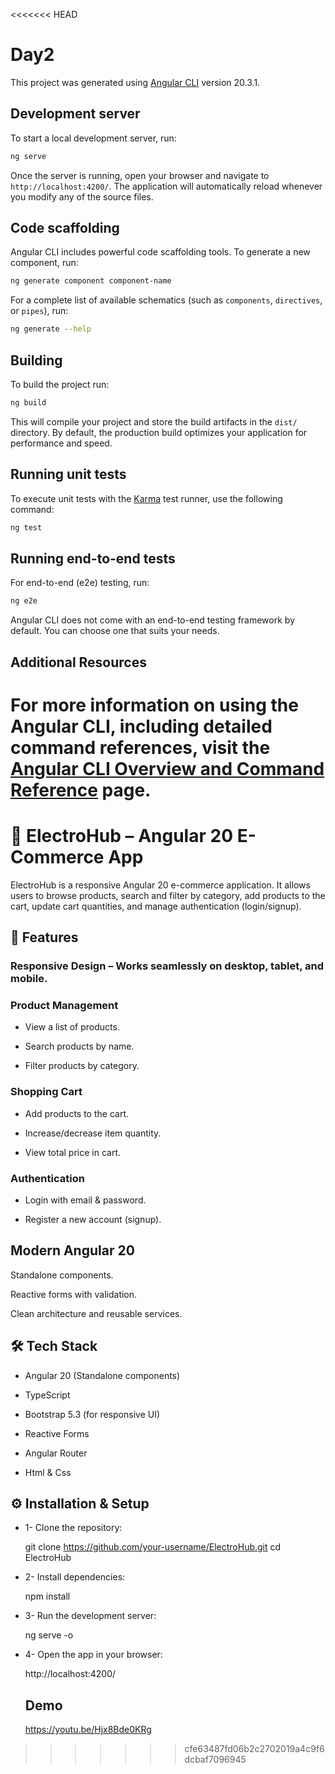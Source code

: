 <<<<<<< HEAD
# Day2

This project was generated using [Angular CLI](https://github.com/angular/angular-cli) version 20.3.1.

## Development server

To start a local development server, run:

```bash
ng serve
```

Once the server is running, open your browser and navigate to `http://localhost:4200/`. The application will automatically reload whenever you modify any of the source files.

## Code scaffolding

Angular CLI includes powerful code scaffolding tools. To generate a new component, run:

```bash
ng generate component component-name
```

For a complete list of available schematics (such as `components`, `directives`, or `pipes`), run:

```bash
ng generate --help
```

## Building

To build the project run:

```bash
ng build
```

This will compile your project and store the build artifacts in the `dist/` directory. By default, the production build optimizes your application for performance and speed.

## Running unit tests

To execute unit tests with the [Karma](https://karma-runner.github.io) test runner, use the following command:

```bash
ng test
```

## Running end-to-end tests

For end-to-end (e2e) testing, run:

```bash
ng e2e
```

Angular CLI does not come with an end-to-end testing framework by default. You can choose one that suits your needs.

## Additional Resources

For more information on using the Angular CLI, including detailed command references, visit the [Angular CLI Overview and Command Reference](https://angular.dev/tools/cli) page.
=======
#  🛒 ElectroHub – Angular 20 E-Commerce App

ElectroHub is a responsive Angular 20 e-commerce application.
It allows users to browse products, search and filter by category, add products to the cart, update cart quantities, and manage authentication (login/signup).

## 🚀 Features

### Responsive Design – Works seamlessly on desktop, tablet, and mobile.

### Product Management

- View a list of products.

- Search products by name.

- Filter products by category.

### Shopping Cart

- Add products to the cart.

- Increase/decrease item quantity.

- View total price in cart.

### Authentication

- Login with email & password.

- Register a new account (signup).

## Modern Angular 20

Standalone components.

Reactive forms with validation.

Clean architecture and reusable services.

## 🛠️ Tech Stack

- Angular 20 (Standalone components)

- TypeScript

- Bootstrap 5.3 (for responsive UI)

- Reactive Forms

- Angular Router

- Html & Css

## ⚙️ Installation & Setup

- 1- Clone the repository:

   git clone https://github.com/your-username/ElectroHub.git
   cd ElectroHub
  
- 2- Install dependencies:

    npm install

- 3- Run the development server:

    ng serve -o
  
- 4- Open the app in your browser:

   http://localhost:4200/

  ## Demo

   https://youtu.be/Hjx8Bde0KRg
>>>>>>> cfe63487fd06b2c2702019a4c9f6dcbaf7096945
